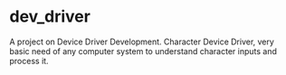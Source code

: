 # dev_driver
A project on Device Driver Development. Character Device Driver, very basic need of any computer system to understand character inputs and process it.
